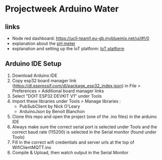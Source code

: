 # Projectweek Arduino Water

## links

* Node red dashboard: https://ucll-team1.eu-gb.mybluemix.net/ui/#!/0
* explanation about the [pH meter](phmeter.md)
* explanation and setting up the IoT platform: [IoT platform](iot%20platform%20manual.md)

## Arduino IDE Setup

1. Download Arduino IDE
2. Copy esp32 board manager link
(https://dl.espressif.com/dl/package_esp32_index.json) in File > Preferences >
Additional board manager links
3. Select "DOIT ESP32 DEVKIT V1" under Tools
4. Import these libraries under Tools > Manage libraries :
	* PubSubClient by Nick O'Leary
	* ArduinoJson by Benoit Blanchon
5. Clone this repo and open the
project (one of the .ino files) in the arduino IDE
6. Always make sure the correct serial port is selected under Tools and the
correct baud rate (115200) is selected in the Serial monitor (found under Tools)
7. Fill in the correct wifi credentials and server urls at the top of
WifiClientMQTT.ino
8. Compile & Upload, then watch output in the Serial Monitor

